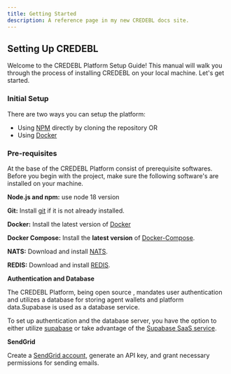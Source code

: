 ```yaml
---
title: Getting Started 
description: A reference page in my new CREDEBL docs site.
---
```


## Setting Up CREDEBL

Welcome to the CREDEBL Platform Setup Guide! This manual will walk you through the process of installing CREDEBL on your local machine. Let's get started.

### Initial Setup

There are two ways you can setup the platform: 
- Using [NPM](/en/guides/local-setup-using-npm/) directly by cloning the repository   OR
- Using [Docker](/en/guides/local-setup-using-docker/)

### Pre-requisites

At the base of the CREDEBL Platform consist of prerequisite softwares.
Before you begin with the project, make sure the following software's are installed on your machine.

**Node.js and npm:**  use node 18 version

**Git:** Install [git](https://git-scm.com/) if it is not already installed.

**Docker:** Install the latest version of [Docker](https://docs.docker.com/engine/install) 

**Docker Compose:**  Install the **latest version** of [Docker-Compose](https://docs.docker.com/compose/install).

**NATS:** Download and install [NATS](/en/guides/nats/).

**REDIS:** Download and install [REDIS](https://redis.io/docs/install/install-stack/docker/).

**Authentication and Database** 

The CREDEBL Platform, being open source , mandates user authentication and utilizes a database for storing agent wallets and platform data.Supabase is used as a database service.

To set up authentication and the database server, you have the option to either utilize [supabase](https://supabase.com/docs/guides/cli/local-development) or take advantage of the [Supabase SaaS service](https://supabase.com/).

**SendGrid** 

Create a [SendGrid account](https://sendgrid.com/), generate an API key, and grant necessary permissions for sending emails.